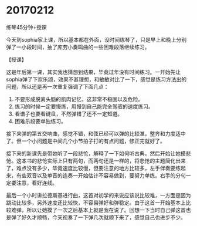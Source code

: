 # 20170212

练琴45分钟+授课

今天到sophia家上课，所以基本都在外面，没时间练琴了，只是早上和晚上分别弹了一小段时间，抽了库劳小奏鸣曲的一些困难段落继续练习。

【授课】

这是年后第一课，其实我也猜想到结果，毕竟过年没有时间练习。一开始先让sophia弹了下欢乐颂，效果不甚理想，和敏敏对比了一下，感觉是练习方法出的问题，所以还是再一次重复强调了下面几点：

1. 不要形成脱离头脑的肌肉记忆，这非常不稳固以及危险。
2. 练习的时候一定要慢练，用慢到自己能完全驾驭的速度练习。
3. 看谱子也要看键盘，不然弹错了还不一定知道。
4. 困难乐段要单独练习。

接下来弹的第五交响曲，感觉不错，和弦已经可以弹的比较准，整齐和力度适中了。但一个小问题是中间几个小节拍子打的有点问题，修正完就好了。

接下来的新课先是带她听了一段悲怆，解释了一下如何听古典，然后开始让她摸悲怆。这本书的悲怆实际上只有两句，而两句还是一样的，将悲怆的主题简化出来了，难点没有多少，毕竟速度比较慢，但要注意的地方比较多，左手伴奏要练起来，有些双音以及单音的连奏一开始估计不容易做到，要努力单练。右手的分句一定要注意，看好连线。

最后一个小时讲拉德斯基进行曲，这首对初学的来说应该说比较难，一方面是因为跳动比较多，另外速度还比较快，不容易弹好和弹稳定。由于这首一开始基本上比较难弹，所以让她摸了一次之后基本上就是我在说了。回想一下当时自己弹这首也是弹了好久才顺畅，今天视奏了一下弹几次就顺下来了，感觉自己也进步不少。

